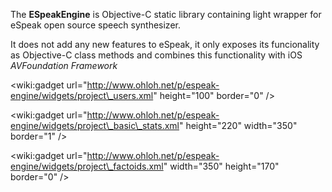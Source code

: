 The **ESpeakEngine** is Objective-C static library containing light wrapper for eSpeak open source speech synthesizer.

It does not add any new features to eSpeak, it only exposes its funcionality as Objective-C class methods and combines this functionality with iOS _AVFoundation Framework_

&lt;wiki:gadget url="http://www.ohloh.net/p/espeak-engine/widgets/project\_users.xml" height="100" border="0" /&gt;

&lt;wiki:gadget url="http://www.ohloh.net/p/espeak-engine/widgets/project\_basic\_stats.xml" height="220" width="350" border="1" /&gt;

&lt;wiki:gadget url="http://www.ohloh.net/p/espeak-engine/widgets/project\_factoids.xml" width="350" height="170" border="0" /&gt;